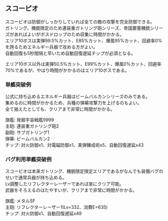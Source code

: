 ## スコーピオ

スコーピオは防御がしっかりしていれば全ての敵の攻撃を完全防御できる。  
ガトリング、機銃限定のため連装重ガトリング砲シリーズ、帝国要塞機銃シリーズがあればよいがボスドロップのため収集に時間がかかる。  
エリア10ボスは実弾99.5%カット、E85%カット、爆風95%カット、回避率0%を誇るためエネルギー兵器で攻める方がよい。  
自動回復も5秒間隔と早いため自動回復遅延チップが必須となる。  

エリア10ボス以外は実弾50.5%カット、E99%カット、爆風0%カット、回避率70%であるが、やはり時間がかかるのはエリア10ボスである。  

### 単艦突破例

公式に持ち込めるエネルギー兵器はビームバルカンシリーズのみである。  
集めるのに時間がかかるため、兵種の弾幕攻撃力を上げるのもよい。  
全て揃えたとしても、クリアまで非常に時間がかかる。  

旗艦: 発掘宇宙戦艦9999  
主砲: 連装重ガトリング砲2  
副砲: サブガトリング1  
弾幕: ビームバルカン2  
チップ: 対火防御x1、対電磁防御x1、実弾錬成術x5、自動回復遅延x43  

### バグ利用単艦突破例

スコーピオは本来ガトリング、機銃限定限定エリアであるがなんでも装備バグのせいで通常兵器が持ち込める。  
Lv調整したリフレクターレーザーであれば楽にクリア可能。  
武器をそろえるのはたやすいが、クリアまで非常に時間がかかる。  

旗艦: メタルSF  
主砲: リフレクターレーザー1(Lv=332、消費E=635)  
チップ: 対火防御x1、自動回復遅延x49  
